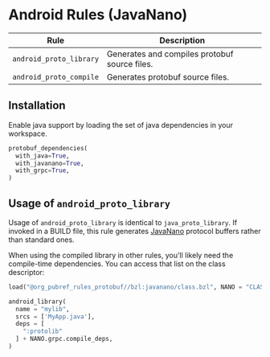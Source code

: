 # Android Rules (JavaNano)

| Rule | Description |
| ---  | --- |
| `android_proto_library` | Generates and compiles protobuf source files. |
| `android_proto_compile` | Generates protobuf source files. |

## Installation

Enable java support by loading the set of java dependencies in your workspace.

```python
protobuf_dependencies(
  with_java=True,
  with_javanano=True,
  with_grpc=True,
)
```

## Usage of `android_proto_library`

Usage of `android_proto_library` is identical to
`java_proto_library`.  If invoked in a BUILD file, this rule
generates [JavaNano][javanano] protocol buffers rather than standard ones.


When using the compiled library in other rules, you'll likely need the
compile-time dependencies.  You can access that list on the class
descriptor:

```python
load("@org_pubref_rules_protobuf//bzl:javanano/class.bzl", NANO = "CLASS")
```

```python
android_library(
  name = "mylib",
  srcs = ['MyApp.java'],
  deps = [
    ":protolib"
  ] + NANO.grpc.compile_deps,
)
```

[javanano]: https://github.com/google/protobuf/tree/master/javanano#nano-version
